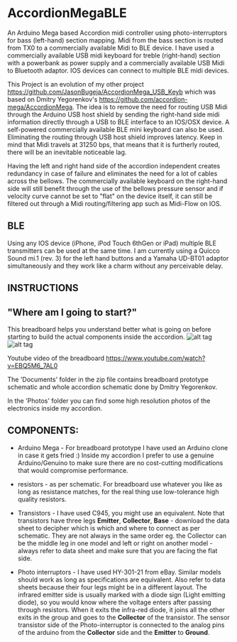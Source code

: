 AccordionMegaBLE
======================

An Arduino Mega based Accordion midi controller using photo-interruptors for bass (left-hand) section mapping. Midi from the bass section is routed from TX0 to a commercially available Midi to BLE device. I have used a commercially available USB midi keyboard for treble (right-hand) section with a powerbank as power supply and a commercially available USB Midi to Bluetooth adaptor.  IOS devices can connect to multiple BLE midi devices. 

This Project is an evolution of my other project https://github.com/JasonBugeja/AccordionMega_USB_Keyb which was based on Dmitry Yegorenkov's https://github.com/accordion-mega/AccordionMega.
The idea is to remove the need for routing USB Midi through the Arduino USB host shield by sending the right-hand side midi information directly through a USB to BLE interface to an IOS/OSX device. A self-powered commercially available BLE mini keyboard can also be used. Eliminating the routing through USB host shield improves latency.  Keep in mind that Midi travels at 31250 bps, that means that it is furtherly routed, there will be an inevitable noticeable lag. 

Having the left and right hand side of the accordion independent creates redundancy in case of failure and eliminates the need for a lot of cables across the bellows. The commercially available keyboard on the right-hand side will still benefit through the use of the bellows pressure sensor and if velocity curve cannot be set to "flat" on the device itself, it can still be filtered out through a Midi routing/filtering app such as Midi-Flow on IOS. 

BLE
----
Using any IOS device (iPhone, iPod Touch 6thGen or iPad) multiple BLE transmitters can be used at the same time.  I am currently using a Quicco Sound mi.1 (rev. 3) for the left hand buttons and a Yamaha UD-BT01 adaptor simultaneously and they work like a charm without any perceivable delay. 

INSTRUCTIONS
------------
"Where am I going to start?"
----------------------------
This breadboard helps you understand better what is going on before starting to build the actual components inside the accordion.
![alt tag](https://github.com/JasonBugeja/AccordionMegaBLE/blob/master/photos/Breadboard.jpg)
![alt tag](https://github.com/JasonBugeja/AccordionMegaBLE/blob/master/photos/Breadboard_Arduino.jpg)

Youtube video of the breadboard https://www.youtube.com/watch?v=EBQ5M6_7AL0

The 'Documents' folder in the zip file contains breadboard prototype schematic and whole accordion schematic done by Dmitry Yegorenkov.

In the 'Photos' folder you can find some high resolution photos of the electronics inside my accordion. 

COMPONENTS:
-----------
* Arduino Mega - For breadboard prototype I have used an Arduino clone in case it gets fried :) Inside my accordion I prefer to use a genuine Arduino/Genuino to make sure there are no cost-cutting modifications that would compromise performance.

* resistors - as per schematic. For breadboard use whatever you like as long as resistance matches, for the real thing use low-tolerance high quality resistors. 

* Transistors - I have used C945, you might use an equivalent. Note that transistors have three legs **Emitter**, **Collector**, **Base** - download the data sheet to decipher which is which and where to connect as per schematic. They are not always in the same order eg. the Collector can be the middle leg in one model and left or right on another model - always refer to data sheet and make sure that you are facing the flat side.

* Photo interruptors - I have used HY-301-21 from eBay. Similar models should work as long as specifications are equivalent. Also refer to data sheets because their four legs might be in a different layout. The infrared emitter side is usually marked with a diode sign (Light emitting diode), so you would know where the voltage enters after passing through resistors. When it exits the infra-red diode, it joins all the other exits in the group and goes to the **Collector** of the transistor. The sensor transistor side of the Photo-interruptor is connected to the analog pins of the arduino from the **Collector** side and the **Emitter** to **Ground**.


